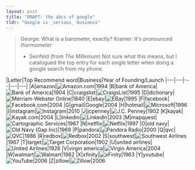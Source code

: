 ```yaml
---
layout: post
title: "DRAFT: the abcs of google"
tldr: "Google is _serious_ business"
---
```

> George: What is a barometer, exactly?
> Kramer: It's pronounced _thermometer_
>  - Seinfeld (from _The Millenium_)
Not sure what this means, but I catalogued the top entry for each single letter when doing a google search from my phone.

|Letter|Top Recommend word|Business|Year of Founding/Launch
|---|---|---|---|---|
|A|amazon|![Amazon.com](http://upload.wikimedia.org/wikipedia/commons/thumb/6/62/Amazon.com-Logo.svg/100px-Amazon.com-Logo.svg.png)|1994
|B|bank of America|![Bank of America](http://upload.wikimedia.org/wikipedia/en/thumb/0/04/Bank_of_America.svg/150px-Bank_of_America.svg.png)|1904
|C|craigslist|![CraigsList](http://upload.wikimedia.org/wikipedia/commons/thumb/c/c6/Craigslist.svg/100px-Craigslist.svg.png)|1995
|D|dictionary|![Merriam-Webster Online](http://upload.wikimedia.org/wikipedia/en/thumb/3/32/Merriam-Webster_logo.svg/75px-Merriam-Webster_logo.svg.png)|1840
|E|ebay|![EBay](http://upload.wikimedia.org/wikipedia/commons/thumb/1/11/EBay_former_logo.svg/100px-EBay_former_logo.svg.png)|1995
|F|facebook|![Facebook.com](http://upload.wikimedia.org/wikipedia/commons/thumb/0/06/Facebook.svg/100px-Facebook.svg.png)|2004
|G|gmail|Google|2004
|H|hotmail|![Microsoft](http://upload.wikimedia.org/wikipedia/en/7/70/Hotmail_logo.png)|1996
|I|instagram|![Instagram](http://upload.wikimedia.org/wikipedia/en/2/28/Instagram_logo.png)|2010
|J|jcpenney|![J.C. Penney](http://upload.wikimedia.org/wikipedia/en/8/80/JCPenney2009ffghfsgf.png)|1902
|K|kayak|![Kayak.com](http://upload.wikimedia.org/wikipedia/en/thumb/b/b2/KAYAK_logo.png/200px-KAYAK_logo.png)|2004
|L|linkedin|![LinkedIn](http://upload.wikimedia.org/wikipedia/commons/thumb/0/01/LinkedIn_Logo.svg/100px-LinkedIn_Logo.svg.png)|2003
|M|mapquest|![Cartographic Services](http://upload.wikimedia.org/wikipedia/en/archive/f/f8/20120923211042%21Mapquestlogonew.png)|1967
|N|netflix|![Netflix](http://upload.wikimedia.org/wikipedia/commons/thumb/6/69/Netflix_logo.svg/100px-Netflix_logo.svg.png)|1997
|O|old navy|![Old Navy (Gap Inc)](http://upload.wikimedia.org/wikipedia/en/thumb/8/8b/OldNavyOriginalLogo.jpg/100px-OldNavyOriginalLogo.jpg)|1969
|P|pandora|![Pandora Radio](http://upload.wikimedia.org/wikipedia/commons/thumb/e/ed/Pandora2-Logo.svg/150px-Pandora2-Logo.svg.png)|2000
|Q|qvc|![QVC](http://upload.wikimedia.org/wikipedia/commons/thumb/5/5a/QVC_HD.svg/75px-QVC_HD.svg.png)|1986
|R|redbox|![Redbox](http://upload.wikimedia.org/wikipedia/en/f/fc/Redbox_logo.png)|2002
|S|southwest|![Southwest Airlines](http://upload.wikimedia.org/wikipedia/en/2/22/Southwest.com_Takeoff_Logo.jpg)|1967
|T|target|![Target Corporation](http://upload.wikimedia.org/wikipedia/commons/thumb/9/9a/Target_logo.svg/50px-Target_logo.svg.png)|1902
|U|united airlines|![United Airlines](http://upload.wikimedia.org/wikipedia/en/thumb/e/e0/United_Airlines_Logo.svg/200px-United_Airlines_Logo.svg.png)|1926
|V|virgin america|![Virgin America](http://upload.wikimedia.org/wikipedia/en/thumb/5/58/Virgin_America_Logo.svg/150px-Virgin_America_Logo.svg.png)|2004
|W|walmart|![Walmart](http://upload.wikimedia.org/wikipedia/commons/thumb/7/76/New_Walmart_Logo.svg/200px-New_Walmart_Logo.svg.png)|1962
|X|xfinity|![xFinity](http://upload.wikimedia.org/wikipedia/commons/thumb/a/a3/Comcast_Logo.svg/150px-Comcast_Logo.svg.png)|1963
|Y|youtube|![YouTube](http://upload.wikimedia.org/wikipedia/commons/thumb/e/e8/Logo_Youtube.svg/100px-Logo_Youtube.svg.png)|2006
|Z|zillow|![Zillow](http://en.wikipedia.org/wiki/File:Zillowlogo_color.PNG)|2006
